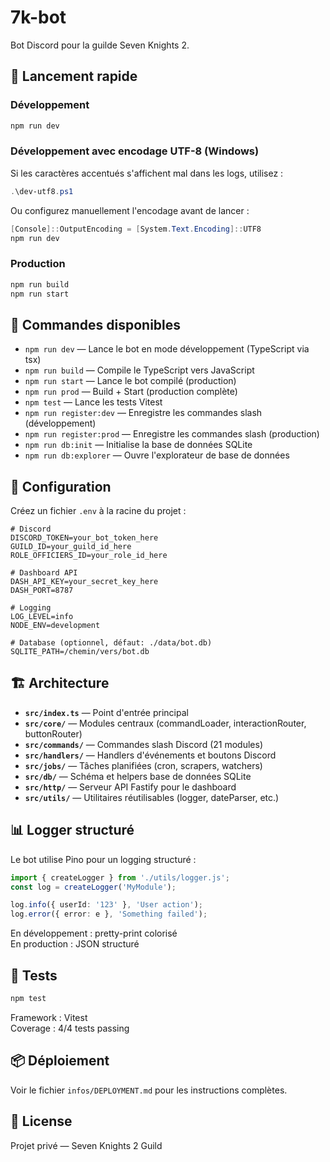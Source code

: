 # 7k-bot

Bot Discord pour la guilde Seven Knights 2.

## 🚀 Lancement rapide

### Développement

```bash
npm run dev
```

### Développement avec encodage UTF-8 (Windows)

Si les caractères accentués s'affichent mal dans les logs, utilisez :

```powershell
.\dev-utf8.ps1
```

Ou configurez manuellement l'encodage avant de lancer :

```powershell
[Console]::OutputEncoding = [System.Text.Encoding]::UTF8
npm run dev
```

### Production

```bash
npm run build
npm run start
```

## 📝 Commandes disponibles

- `npm run dev` — Lance le bot en mode développement (TypeScript via tsx)
- `npm run build` — Compile le TypeScript vers JavaScript
- `npm run start` — Lance le bot compilé (production)
- `npm run prod` — Build + Start (production complète)
- `npm test` — Lance les tests Vitest
- `npm run register:dev` — Enregistre les commandes slash (développement)
- `npm run register:prod` — Enregistre les commandes slash (production)
- `npm run db:init` — Initialise la base de données SQLite
- `npm run db:explorer` — Ouvre l'explorateur de base de données

## 🔧 Configuration

Créez un fichier `.env` à la racine du projet :

```env
# Discord
DISCORD_TOKEN=your_bot_token_here
GUILD_ID=your_guild_id_here
ROLE_OFFICIERS_ID=your_role_id_here

# Dashboard API
DASH_API_KEY=your_secret_key_here
DASH_PORT=8787

# Logging
LOG_LEVEL=info
NODE_ENV=development

# Database (optionnel, défaut: ./data/bot.db)
SQLITE_PATH=/chemin/vers/bot.db
```

## 🏗️ Architecture

- **`src/index.ts`** — Point d'entrée principal
- **`src/core/`** — Modules centraux (commandLoader, interactionRouter, buttonRouter)
- **`src/commands/`** — Commandes slash Discord (21 modules)
- **`src/handlers/`** — Handlers d'événements et boutons Discord
- **`src/jobs/`** — Tâches planifiées (cron, scrapers, watchers)
- **`src/db/`** — Schéma et helpers base de données SQLite
- **`src/http/`** — Serveur API Fastify pour le dashboard
- **`src/utils/`** — Utilitaires réutilisables (logger, dateParser, etc.)

## 📊 Logger structuré

Le bot utilise Pino pour un logging structuré :

```typescript
import { createLogger } from './utils/logger.js';
const log = createLogger('MyModule');

log.info({ userId: '123' }, 'User action');
log.error({ error: e }, 'Something failed');
```

En développement : pretty-print colorisé  
En production : JSON structuré

## 🧪 Tests

```bash
npm test
```

Framework : Vitest  
Coverage : 4/4 tests passing

## 📦 Déploiement

Voir le fichier `infos/DEPLOYMENT.md` pour les instructions complètes.

## 📄 License

Projet privé — Seven Knights 2 Guild